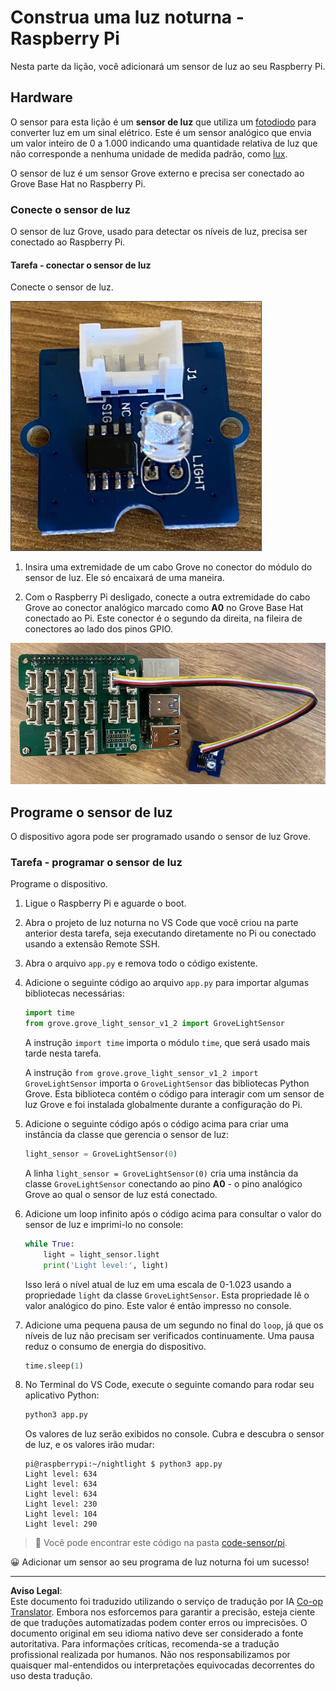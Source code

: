 <!--
CO_OP_TRANSLATOR_METADATA:
{
  "original_hash": "ea733bd0cdf2479e082373f765a08678",
  "translation_date": "2025-08-28T03:42:59+00:00",
  "source_file": "1-getting-started/lessons/3-sensors-and-actuators/pi-sensor.md",
  "language_code": "br"
}
-->
# Construa uma luz noturna - Raspberry Pi

Nesta parte da lição, você adicionará um sensor de luz ao seu Raspberry Pi.

## Hardware

O sensor para esta lição é um **sensor de luz** que utiliza um [fotodiodo](https://wikipedia.org/wiki/Photodiode) para converter luz em um sinal elétrico. Este é um sensor analógico que envia um valor inteiro de 0 a 1.000 indicando uma quantidade relativa de luz que não corresponde a nenhuma unidade de medida padrão, como [lux](https://wikipedia.org/wiki/Lux).

O sensor de luz é um sensor Grove externo e precisa ser conectado ao Grove Base Hat no Raspberry Pi.

### Conecte o sensor de luz

O sensor de luz Grove, usado para detectar os níveis de luz, precisa ser conectado ao Raspberry Pi.

#### Tarefa - conectar o sensor de luz

Conecte o sensor de luz.

![Um sensor de luz Grove](../../../../../translated_images/grove-light-sensor.b8127b7c434e632d6bcdb57587a14e9ef69a268a22df95d08628f62b8fa5505c.br.png)

1. Insira uma extremidade de um cabo Grove no conector do módulo do sensor de luz. Ele só encaixará de uma maneira.

1. Com o Raspberry Pi desligado, conecte a outra extremidade do cabo Grove ao conector analógico marcado como **A0** no Grove Base Hat conectado ao Pi. Este conector é o segundo da direita, na fileira de conectores ao lado dos pinos GPIO.

![O sensor de luz Grove conectado ao conector A0](../../../../../translated_images/pi-light-sensor.66cc1e31fa48cd7d5f23400d4b2119aa41508275cb7c778053a7923b4e972d7e.br.png)

## Programe o sensor de luz

O dispositivo agora pode ser programado usando o sensor de luz Grove.

### Tarefa - programar o sensor de luz

Programe o dispositivo.

1. Ligue o Raspberry Pi e aguarde o boot.

1. Abra o projeto de luz noturna no VS Code que você criou na parte anterior desta tarefa, seja executando diretamente no Pi ou conectado usando a extensão Remote SSH.

1. Abra o arquivo `app.py` e remova todo o código existente.

1. Adicione o seguinte código ao arquivo `app.py` para importar algumas bibliotecas necessárias:

    ```python
    import time
    from grove.grove_light_sensor_v1_2 import GroveLightSensor
    ```

    A instrução `import time` importa o módulo `time`, que será usado mais tarde nesta tarefa.

    A instrução `from grove.grove_light_sensor_v1_2 import GroveLightSensor` importa o `GroveLightSensor` das bibliotecas Python Grove. Esta biblioteca contém o código para interagir com um sensor de luz Grove e foi instalada globalmente durante a configuração do Pi.

1. Adicione o seguinte código após o código acima para criar uma instância da classe que gerencia o sensor de luz:

    ```python
    light_sensor = GroveLightSensor(0)
    ```

    A linha `light_sensor = GroveLightSensor(0)` cria uma instância da classe `GroveLightSensor` conectando ao pino **A0** - o pino analógico Grove ao qual o sensor de luz está conectado.

1. Adicione um loop infinito após o código acima para consultar o valor do sensor de luz e imprimi-lo no console:

    ```python
    while True:
        light = light_sensor.light
        print('Light level:', light)
    ```

    Isso lerá o nível atual de luz em uma escala de 0-1.023 usando a propriedade `light` da classe `GroveLightSensor`. Esta propriedade lê o valor analógico do pino. Este valor é então impresso no console.

1. Adicione uma pequena pausa de um segundo no final do `loop`, já que os níveis de luz não precisam ser verificados continuamente. Uma pausa reduz o consumo de energia do dispositivo.

    ```python
    time.sleep(1)
    ```

1. No Terminal do VS Code, execute o seguinte comando para rodar seu aplicativo Python:

    ```sh
    python3 app.py
    ```

    Os valores de luz serão exibidos no console. Cubra e descubra o sensor de luz, e os valores irão mudar:

    ```output
    pi@raspberrypi:~/nightlight $ python3 app.py 
    Light level: 634
    Light level: 634
    Light level: 634
    Light level: 230
    Light level: 104
    Light level: 290
    ```

> 💁 Você pode encontrar este código na pasta [code-sensor/pi](../../../../../1-getting-started/lessons/3-sensors-and-actuators/code-sensor/pi).

😀 Adicionar um sensor ao seu programa de luz noturna foi um sucesso!

---

**Aviso Legal**:  
Este documento foi traduzido utilizando o serviço de tradução por IA [Co-op Translator](https://github.com/Azure/co-op-translator). Embora nos esforcemos para garantir a precisão, esteja ciente de que traduções automatizadas podem conter erros ou imprecisões. O documento original em seu idioma nativo deve ser considerado a fonte autoritativa. Para informações críticas, recomenda-se a tradução profissional realizada por humanos. Não nos responsabilizamos por quaisquer mal-entendidos ou interpretações equivocadas decorrentes do uso desta tradução.